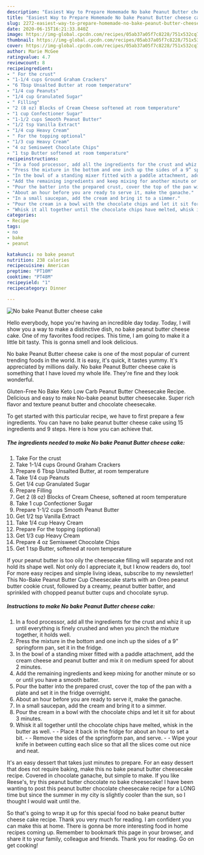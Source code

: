 ```yaml
---
description: "Easiest Way to Prepare Homemade No bake Peanut Butter cheese cake"
title: "Easiest Way to Prepare Homemade No bake Peanut Butter cheese cake"
slug: 2272-easiest-way-to-prepare-homemade-no-bake-peanut-butter-cheese-cake
date: 2020-06-15T16:21:33.840Z
image: https://img-global.cpcdn.com/recipes/05ab37a05f7c8228/751x532cq70/no-bake-peanut-butter-cheese-cake-recipe-main-photo.jpg
thumbnail: https://img-global.cpcdn.com/recipes/05ab37a05f7c8228/751x532cq70/no-bake-peanut-butter-cheese-cake-recipe-main-photo.jpg
cover: https://img-global.cpcdn.com/recipes/05ab37a05f7c8228/751x532cq70/no-bake-peanut-butter-cheese-cake-recipe-main-photo.jpg
author: Marie McGee
ratingvalue: 4.7
reviewcount: 8
recipeingredient:
- " For the crust"
- "1-1/4 cups Ground Graham Crackers"
- "6 Tbsp Unsalted Butter at room temperature"
- "1/4 cup Peanuts"
- "1/4 cup Granulated Sugar"
- " Filling"
- "2 (8 oz) Blocks of Cream Cheese softened at room temperature"
- "1 cup Confectioner Sugar"
- "1-1/2 cups Smooth Peanut Butter"
- "1/2 tsp Vanilla Extract"
- "1/4 cup Heavy Cream"
- " For the topping optional"
- "1/3 cup Heavy Cream"
- "4 oz Semisweet Chocolate Chips"
- "1 tsp Butter softened at room temperature"
recipeinstructions:
- "In a food processor, add all the ingredients for the crust and whiz it up until everything is finely crushed and when you pinch the mixture together, it holds well."
- "Press the mixture in the bottom and one inch up the sides of a 9” springform pan, set it in the fridge."
- "In the bowl of a standing mixer fitted with a paddle attachment, add the cream cheese and peanut butter and mix it on medium speed for about 2 minutes."
- "Add the remaining ingredients and keep mixing for another minute or so or until you have a smooth batter."
- "Pour the batter into the prepared crust, cover the top of the pan with a plate and set it in the fridge overnight."
- "About an hour before you are ready to serve it, make the ganache."
- "In a small saucepan, add the cream and bring it to a simmer."
- "Pour the cream in a bowl with the chocolate chips and let it sit for about 3 minutes."
- "Whisk it all together until the chocolate chips have melted, whisk in the butter as well.   Place it back in the fridge for about an hour to set a bit.    Remove the sides of the springform pan, and serve.  Wipe your knife in between cutting each slice so that all the slices come out nice and neat."
categories:
- Recipe
tags:
- no
- bake
- peanut

katakunci: no bake peanut 
nutrition: 238 calories
recipecuisine: American
preptime: "PT10M"
cooktime: "PT48M"
recipeyield: "1"
recipecategory: Dinner

---
```



![No bake Peanut Butter cheese cake](https://img-global.cpcdn.com/recipes/05ab37a05f7c8228/751x532cq70/no-bake-peanut-butter-cheese-cake-recipe-main-photo.jpg)

Hello everybody, hope you're having an incredible day today. Today, I will show you a way to make a distinctive dish, no bake peanut butter cheese cake. One of my favorites food recipes. This time, I am going to make it a little bit tasty. This is gonna smell and look delicious.

No bake Peanut Butter cheese cake is one of the most popular of current trending foods in the world. It is easy, it's quick, it tastes yummy. It's appreciated by millions daily. No bake Peanut Butter cheese cake is something that I have loved my whole life. They're fine and they look wonderful.

Gluten-Free No Bake Keto Low Carb Peanut Butter Cheesecake Recipe. Delicious and easy to make No-bake peanut butter cheesecake. Super rich flavor and texture peanut butter and chocolate cheesecake.


To get started with this particular recipe, we have to first prepare a few ingredients. You can have no bake peanut butter cheese cake using 15 ingredients and 9 steps. Here is how you can achieve that.

<!--inarticleads1-->

##### The ingredients needed to make No bake Peanut Butter cheese cake:

1. Take  For the crust
1. Take 1-1/4 cups Ground Graham Crackers
1. Prepare 6 Tbsp Unsalted Butter, at room temperature
1. Take 1/4 cup Peanuts
1. Get 1/4 cup Granulated Sugar
1. Prepare  Filling
1. Get 2 (8 oz) Blocks of Cream Cheese, softened at room temperature
1. Take 1 cup Confectioner Sugar
1. Prepare 1-1/2 cups Smooth Peanut Butter
1. Get 1/2 tsp Vanilla Extract
1. Take 1/4 cup Heavy Cream
1. Prepare  For the topping (optional)
1. Get 1/3 cup Heavy Cream
1. Prepare 4 oz Semisweet Chocolate Chips
1. Get 1 tsp Butter, softened at room temperature


If your peanut butter is too oily the cheesecake filling will separate and not hold its shape well. Not only do I appreciate it, but I know readers do, too! For more easy recipes and simple living ideas, subscribe to my newsletter! This No-Bake Peanut Butter Cup Cheesecake starts with an Oreo peanut butter cookie crust, followed by a creamy, peanut butter batter, and sprinkled with chopped peanut butter cups and chocolate syrup. 

<!--inarticleads2-->

##### Instructions to make No bake Peanut Butter cheese cake:

1. In a food processor, add all the ingredients for the crust and whiz it up until everything is finely crushed and when you pinch the mixture together, it holds well.
1. Press the mixture in the bottom and one inch up the sides of a 9” springform pan, set it in the fridge.
1. In the bowl of a standing mixer fitted with a paddle attachment, add the cream cheese and peanut butter and mix it on medium speed for about 2 minutes.
1. Add the remaining ingredients and keep mixing for another minute or so or until you have a smooth batter.
1. Pour the batter into the prepared crust, cover the top of the pan with a plate and set it in the fridge overnight.
1. About an hour before you are ready to serve it, make the ganache.
1. In a small saucepan, add the cream and bring it to a simmer.
1. Pour the cream in a bowl with the chocolate chips and let it sit for about 3 minutes.
1. Whisk it all together until the chocolate chips have melted, whisk in the butter as well.  -  - Place it back in the fridge for about an hour to set a bit.  -  -  Remove the sides of the springform pan, and serve. -  - Wipe your knife in between cutting each slice so that all the slices come out nice and neat.


It&#39;s an easy dessert that takes just minutes to prepare. For an easy dessert that does not require baking, make this no bake peanut butter cheesecake recipe. Covered in chocolate ganache, but simple to make. If you like Reese&#39;s, try this peanut butter chocolate no bake cheesecake! I have been wanting to post this peanut butter chocolate cheesecake recipe for a LONG time but since the summer in my city is slightly cooler than the sun, so I thought I would wait until the. 

So that's going to wrap it up for this special food no bake peanut butter cheese cake recipe. Thank you very much for reading. I am confident you can make this at home. There is gonna be more interesting food in home recipes coming up. Remember to bookmark this page in your browser, and share it to your family, colleague and friends. Thank you for reading. Go on get cooking!
